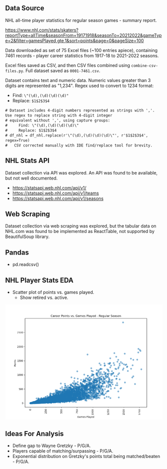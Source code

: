 ## Data Source
NHL all-time player statistics for regular season games - summary report.

https://www.nhl.com/stats/skaters?reportType=allTime&seasonFrom=19171918&seasonTo=20212022&gameType=2&filter=gamesPlayed,gte,1&sort=points&page=0&pageSize=100

Data downloaded as set of 75 Excel files (~100 entries apiece), containing 7461 records - player career statistics from
1917-18 to 2021-2022 seasons.

Excel files saved as CSV, and then CSV files combined using `combine-csv-files.py`. Full dataset saved as `0001-7461.csv`. 

Dataset contains text and numeric data. Numeric values greater than 3 digits are represented as "1,234". Regex used to
convert to 1234 format:  
* Find: `\"(\d),(\d)(\d)(\d)"`  
* Replace: `$1$2$3$4`

```
# Dataset includes 4-digit numbers represented as strings with ','. Use regex to replace string with 4-digit integer
# equivalent without ',', using capture groups:
#     Find: \"(\d),(\d)(\d)(\d)\"
#     Replace: $1$2$3$4
# df_nhl = df_nhl.replace(r'\"(\d),(\d)(\d)(\d)\"', r'$1$2$3$4', regex=True)
#   CSV corrected manually with IDE find/replace tool for brevity.
```


## NHL Stats API
Dataset collection via API was explored. An API was found to be available, but not well documented.

* https://statsapi.web.nhl.com/api/v1/
* https://statsapi.web.nhl.com/api/v1/teams
* https://statsapi.web.nhl.com/api/v1/seasons

## Web Scraping
Dataset collection via web scraping was explored, but the tabular data on NHL.com was found to be implemented as ReactTable, not supported by BeautifulSoup library.

## Pandas
* pd.readcsv()

## NHL Player Stats EDA
* Scatter plot of points vs. games played.
    * Show retired vs. active.

![](https://github.com/VincentSheehan22/UCDPA_vincentsheehan/blob/main/Career%20Points%20vs%20Games%20Played_Regular%20Season.png)

## Ideas For Analysis
* Define gap to Wayne Gretzky - P/G/A.
* Players capable of matching/surpassing - P/G/A.
* Exponential distribution on Gretzky's points total being matched/beaten - P/G/A. 
